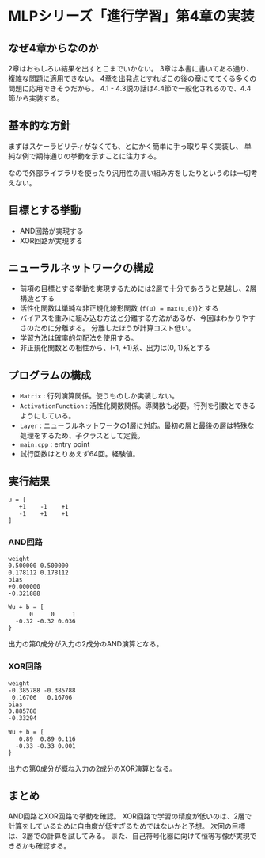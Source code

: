 # MLPシリーズ「進行学習」第4章の実装

## なぜ4章からなのか
2章はおもしろい結果を出すとこまでいかない。
3章は本書に書いてある通り、複雑な問題に適用できない。
4章を出発点とすればこの後の章にでてくる多くの問題に応用できそうだから。
4.1 - 4.3説の話は4.4節で一般化されるので、4.4節から実装する。

## 基本的な方針
まずはスケーラビリティがなくても、とにかく簡単に手っ取り早く実装し、
単純な例で期待通りの挙動を示すことに注力する。

なので外部ライブラリを使ったり汎用性の高い組み方をしたりというのは一切考えない。

## 目標とする挙動

- AND回路が実現する
- XOR回路が実現する

## ニューラルネットワークの構成

- 前項の目標とする挙動を実現するためには2層で十分であろうと見越し、2層構造とする
- 活性化関数は単純な非正規化線形関数 (`f(u) = max(u,0)`)とする
- バイアスを重みに組み込む方法と分離する方法があるが、今回はわかりやすさのために分離する。
  分離したほうが計算コスト低い。
- 学習方法は確率的勾配法を使用する。
- 非正規化関数との相性から、(-1, +1)系、出力は(0, 1)系とする

## プログラムの構成
- `Matrix` : 行列演算関係。使うものしか実装しない。
- `ActivationFunction` : 活性化関数関係。導関数も必要。行列を引数とできるようにしている。
- `Layer` : ニューラルネットワークの1層に対応。最初の層と最後の層は特殊な処理をするため、子クラスとして定義。
- `main.cpp` : entry point
- 試行回数はとりあえず64回。経験値。

## 実行結果

```
u = [
   +1    -1    +1
   -1    +1    +1
]
```

### AND回路
```
weight
0.500000 0.500000
0.178112 0.178112
bias
+0.000000
-0.321888
```
```
Wu + b = [
      0     0     1
  -0.32 -0.32 0.036
}
```
出力の第0成分が入力の2成分のAND演算となる。

### XOR回路
```
weight
-0.385788 -0.385788
 0.16706   0.16706
bias
0.885788
-0.33294
```
```
Wu + b = [
   0.89  0.89 0.116
  -0.33 -0.33 0.001
}
```
出力の第0成分が概ね入力の2成分のXOR演算となる。

## まとめ
AND回路とXOR回路で挙動を確認。
XOR回路で学習の精度が低いのは、2層で計算をしているために自由度が低すぎるためではないかと予想。
次回の目標は、3層での計算を試してみる。
また、自己符号化器に向けて恒等写像が実現できるかも確認する。

